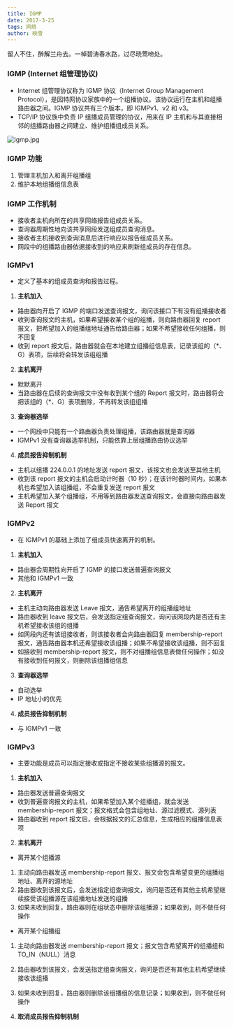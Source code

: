 ```yaml
---
title: IGMP
date: 2017-3-25
tags: 网络
author: 映雪
---
```


留人不住，醉解兰舟去。一棹碧涛春水路，过尽晓莺啼处。

<!--more-->

### IGMP (Internet 组管理协议)

- Internet 组管理协议称为 IGMP 协议（Internet Group Management Protocol），是因特网协议家族中的一个组播协议。该协议运行在主机和组播路由器之间。IGMP 协议共有三个版本，即 IGMPv1、v2 和 v3。
- TCP/IP 协议族中负责 IP 组播成员管理的协议，用来在 IP 主机和与其直接相邻的组播路由器之间建立、维护组播组成员关系。

![igmp.jpg](/images/2023/06/27/igmp.png)

### IGMP 功能

1. 管理主机加入和离开组播组
2. 维护本地组播组信息表

### IGMP 工作机制

- 接收者主机向所在的共享网络报告组成员关系。
- 查询器周期性地向该共享网段发送组成员查询消息。
- 接收者主机接收到查询消息后进行响应以报告组成员关系。
- 网段中的组播路由器依据接收到的响应来刷新组成员的存在信息。

### IGMPv1

- 定义了基本的组成员查询和报告过程。

1. **主机加入**

- 路由器向开启了 IGMP 的端口发送查询报文，询问该接口下有没有组播接收者
- 收到查询报文的主机，如果希望接收某个组的组播，则向路由器回复 report 报文，把希望加入的组播组地址通告给路由器；如果不希望接收任何组播，则不回复
- 收到 report 报文后，路由器就会在本地建立组播组信息表，记录该组的（\*、G）表项，后续将会转发该组组播

2. **主机离开**

- 默默离开
- 当路由器在后续的查询报文中没有收到某个组的 Report 报文时，路由器将会把该组的（\*、G）表项删除，不再转发该组组播

3. **查询器选举**

- 一个网段中只能有一个路由器负责处理组播，该路由器就是查询器
- IGMPv1 没有查询器选举机制，只能依靠上层组播路由协议选举

4. **成员报告抑制机制**

- 主机以组播 224.0.0.1 的地址发送 report 报文，该报文也会发送至其他主机
- 收到该 report 报文的主机会启动计时器（10 秒）；在该计时器时间内，如果本机也希望加入该组播组，不会重复发送 report 报文
- 主机希望加入某个组播组，不用等到路由器发送查询报文，会直接向路由器发送 Report 报文

### IGMPv2

- 在 IGMPv1 的基础上添加了组成员快速离开的机制。

1. **主机加入**

- 路由器会周期性向开启了 IGMP 的接口发送普遍查询报文
- 其他和 IGMPv1 一致

2. **主机离开**

- 主机主动向路由器发送 Leave 报文，通告希望离开的组播组地址
- 路由器收到 leave 报文后，会发送指定组查询报文，询问该网段内是否还有主机希望接收该组的组播
- 如网段内还有该组接收者，则该接收者会向路由器回复 membership-report 报文，通告路由器本机还希望接收该组播；如果不希望接收该组播，则不回复
- 如接收到 membership-report 报文，则不对组播组信息表做任何操作；如没有接收到任何报文，则删除该组播组信息

3. **查询器选举**

- 自动选举
- IP 地址小的优先

4. **成员报告抑制机制**

- 与 IGMPv1 一致

### IGMPv3

- 主要功能是成员可以指定接收或指定不接收某些组播源的报文。

1. **主机加入**

- 路由器发送普遍查询报文
- 收到普遍查询报文的主机，如果希望加入某个组播组，就会发送 membership-report 报文；报文格式会包含组地址、源过滤模式、源列表
- 路由器收到 report 报文后，会根据报文的汇总信息，生成相应的组播信息表项

2. **主机离开**

- 离开某个组播源

1. 主动向路由器发送 membership-report 报文、报文会包含希望变更的组播组地址、离开的源地址
2. 路由器收到该报文后，会发送指定组查询报文，询问是否还有其他主机希望继续接受该组播源在该组播地址发送的组播
3. 如果未收到回复，路由器则在组状态中删除该组播源；如果收到，则不做任何操作

- 离开某个组播组

1. 主动向路由器发送 membership-report 报文；报文包含希望离开的组播组和 TO_IN（NULL）消息
2. 路由器收到该报文，会发送指定组查询报文，询问是否还有其他主机希望继续接收该组播
3. 如果未收到回复，路由器则删除该组播组的信息记录；如果收到，则不做任何操作

3. **取消成员报告抑制机制**
